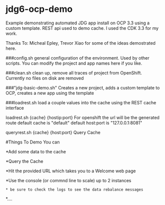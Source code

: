 # jdg6-ocp-demo
Example demonstrating automated JDG app install on OCP 3.3 using a custom template. REST api used to demo cache. I used the CDK 3.3 for my work.

Thanks To: Micheal Epley, Trevor Xiao for some of the ideas demostrated here.

###config.sh
general configuration of the environment. Used by other scripts. You can modify the project and app names here if you like.

###clean.sh
clean up, remove all traces of project from OpenShift. Currently no files on disk are removed

###"jdg-basic-demo.sh"
Creates a new project, adds a custom template to OCP, creates a new app using the template

###loadrest.sh
load a couple values into the cache using the REST cache interface

loadrest.sh {cache} {hostip:port}
For openshift the url will be the generated route
default cache is "default"
default host:port is "127.0.0.1:8081"

queryrest.sh {cache} {host:port}
Query Cache 

#Things To Demo
You can

*Add some data to the cache

*Query the Cache

*Hit the provided URL which takes you to a Welcome web page 

*Use the console (or commnd line to scale) up to 2 instances

	* be sure to check the logs to see the data rebalance messages

*....

